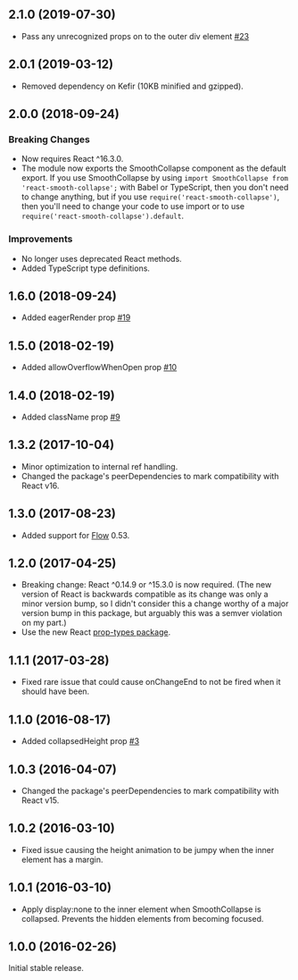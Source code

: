## 2.1.0 (2019-07-30)

* Pass any unrecognized props on to the outer div element [#23](https://github.com/StreakYC/react-smooth-collapse/pull/23)

## 2.0.1 (2019-03-12)

* Removed dependency on Kefir (10KB minified and gzipped).

## 2.0.0 (2018-09-24)

### Breaking Changes
* Now requires React ^16.3.0.
* The module now exports the SmoothCollapse component as the default export. If you use SmoothCollapse by using `import SmoothCollapse from 'react-smooth-collapse';` with Babel or TypeScript, then you don't need to change anything, but if you use `require('react-smooth-collapse')`, then you'll need to change your code to use import or to use `require('react-smooth-collapse').default`.

### Improvements
* No longer uses deprecated React methods.
* Added TypeScript type definitions.

## 1.6.0 (2018-09-24)

* Added eagerRender prop [#19](https://github.com/StreakYC/react-smooth-collapse/pull/19)

## 1.5.0 (2018-02-19)

* Added allowOverflowWhenOpen prop [#10](https://github.com/StreakYC/react-smooth-collapse/issues/10)

## 1.4.0 (2018-02-19)

* Added className prop [#9](https://github.com/StreakYC/react-smooth-collapse/pull/9)

## 1.3.2 (2017-10-04)

* Minor optimization to internal ref handling.
* Changed the package's peerDependencies to mark compatibility with React v16.

## 1.3.0 (2017-08-23)

* Added support for [Flow](https://flow.org/) 0.53.

## 1.2.0 (2017-04-25)

* Breaking change: React ^0.14.9 or ^15.3.0 is now required. (The new version of React is backwards compatible as its change was only a minor version bump, so I didn't consider this a change worthy of a major version bump in this package, but arguably this was a semver violation on my part.)
* Use the new React [prop-types package](https://reactjs.org/docs/typechecking-with-proptypes.html).

## 1.1.1 (2017-03-28)

* Fixed rare issue that could cause onChangeEnd to not be fired when it should have been.

## 1.1.0 (2016-08-17)

* Added collapsedHeight prop [#3](https://github.com/StreakYC/react-smooth-collapse/issues/3)

## 1.0.3 (2016-04-07)

* Changed the package's peerDependencies to mark compatibility with React v15.

## 1.0.2 (2016-03-10)

* Fixed issue causing the height animation to be jumpy when the inner element has
  a margin.

## 1.0.1 (2016-03-10)

* Apply display:none to the inner element when SmoothCollapse is collapsed.
  Prevents the hidden elements from becoming focused.

## 1.0.0 (2016-02-26)

Initial stable release.
